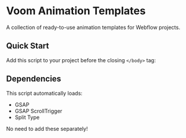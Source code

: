# Voom Animation Templates

A collection of ready-to-use animation templates for Webflow projects.

## Quick Start

Add this script to your project before the closing `</body>` tag:

<script src="https://cdn.jsdelivr.net/gh/ktonik/voom@v.0.1.0-alpha/dist/voom-demo.min.js"></script>


## Dependencies
This script automatically loads:
- GSAP
- GSAP ScrollTrigger
- Split Type

No need to add these separately!